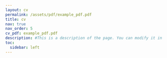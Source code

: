 ```yaml
---
layout: cv
permalink: /assets/pdf/example_pdf.pdf
title: cv
nav: true
nav_order: 5
cv_pdf: example_pdf.pdf
description: #This is a description of the page. You can modify it in '_pages/cv.md'. You can also change or remove the top pdf download button.
toc:
  sidebar: left
---
```

